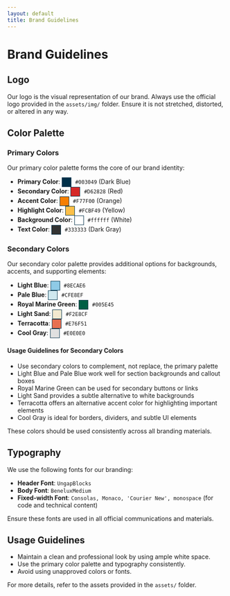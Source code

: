 ```yaml
---
layout: default
title: Brand Guidelines
---
```

# Brand Guidelines

## Logo
Our logo is the visual representation of our brand. Always use the official logo provided in the `assets/img/` folder. Ensure it is not stretched, distorted, or altered in any way.

## Color Palette

### Primary Colors
Our primary color palette forms the core of our brand identity:

- **Primary Color**: <span style="display:inline-block; width:20px; height:20px; background-color:#003049; border:1px solid #003049; vertical-align:middle; margin-right:5px;"></span> `#003049` (Dark Blue)
- **Secondary Color**: <span style="display:inline-block; width:20px; height:20px; background-color:#D62828; border:1px solid #003049; vertical-align:middle; margin-right:5px;"></span> `#D62828` (Red)
- **Accent Color**: <span style="display:inline-block; width:20px; height:20px; background-color:#F77F00; border:1px solid #003049; vertical-align:middle; margin-right:5px;"></span> `#F77F00` (Orange)
- **Highlight Color**: <span style="display:inline-block; width:20px; height:20px; background-color:#FCBF49; border:1px solid #003049; vertical-align:middle; margin-right:5px;"></span> `#FCBF49` (Yellow)
- **Background Color**: <span style="display:inline-block; width:20px; height:20px; background-color:#ffffff; border:1px solid #003049; vertical-align:middle; margin-right:5px;"></span> `#ffffff` (White)
- **Text Color**: <span style="display:inline-block; width:20px; height:20px; background-color:#333333; border:1px solid #003049; vertical-align:middle; margin-right:5px;"></span> `#333333` (Dark Gray)

### Secondary Colors
Our secondary color palette provides additional options for backgrounds, accents, and supporting elements:

- **Light Blue**: <span style="display:inline-block; width:20px; height:20px; background-color:#8ECAE6; border:1px solid #003049; vertical-align:middle; margin-right:5px;"></span> `#8ECAE6` 
- **Pale Blue**: <span style="display:inline-block; width:20px; height:20px; background-color:#CFE8EF; border:1px solid #003049; vertical-align:middle; margin-right:5px;"></span> `#CFE8EF`
- **Royal Marine Green**: <span style="display:inline-block; width:20px; height:20px; background-color:#005E45; border:1px solid #003049; vertical-align:middle; margin-right:5px;"></span> `#005E45`
- **Light Sand**: <span style="display:inline-block; width:20px; height:20px; background-color:#F2E8CF; border:1px solid #003049; vertical-align:middle; margin-right:5px;"></span> `#F2E8CF`
- **Terracotta**: <span style="display:inline-block; width:20px; height:20px; background-color:#E76F51; border:1px solid #003049; vertical-align:middle; margin-right:5px;"></span> `#E76F51`
- **Cool Gray**: <span style="display:inline-block; width:20px; height:20px; background-color:#E0E0E0; border:1px solid #003049; vertical-align:middle; margin-right:5px;"></span> `#E0E0E0`

#### Usage Guidelines for Secondary Colors
- Use secondary colors to complement, not replace, the primary palette
- Light Blue and Pale Blue work well for section backgrounds and callout boxes
- Royal Marine Green can be used for secondary buttons or links
- Light Sand provides a subtle alternative to white backgrounds
- Terracotta offers an alternative accent color for highlighting important elements
- Cool Gray is ideal for borders, dividers, and subtle UI elements

These colors should be used consistently across all branding materials.

## Typography
We use the following fonts for our branding:

- **Header Font**: `UngapBlocks`
- **Body Font**: `BeneluxMedium`
- **Fixed-width Font**: `Consolas, Monaco, 'Courier New', monospace` (for code and technical content)

Ensure these fonts are used in all official communications and materials.

## Usage Guidelines
- Maintain a clean and professional look by using ample white space.
- Use the primary color palette and typography consistently.
- Avoid using unapproved colors or fonts.

For more details, refer to the assets provided in the `assets/` folder.